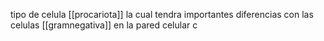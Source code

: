 tipo de celula [[procariota]] la cual tendra importantes diferencias con las celulas [[gramnegativa]] en la pared celular c